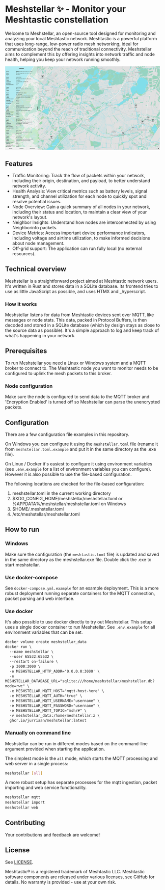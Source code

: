 # Meshstellar ✨ - Monitor your Meshtastic constellation

Welcome to Meshstellar, an open-source tool designed for monitoring and analyzing your local Meshtastic network. Meshtastic is a powerful platform that uses long-range, low-power radio mesh networking, ideal for communication beyond the reach of traditional connectivity. Meshstellar aims to complement this by offering insights into network traffic and node health, helping you keep your network running smoothly.

![Screenshot of the packets list of meshstellar](screenshot.png?raw=true)

## Features

- Traffic Monitoring: Track the flow of packets within your network, including their origin, destination, and payload, to better understand network activity.
- Health Analysis: View critical metrics such as battery levels, signal strength, and channel utilization for each node to quickly spot and resolve potential issues.
- Node Overview: Gain a quick summary of all nodes in your network, including their status and location, to maintain a clear view of your network's layout.
- Neighbor Insights: Understand how nodes are interconnected by using Neighborinfo packets.
- Device Metrics: Access important device performance indicators, including voltage and airtime utilization, to make informed decisions about node management.
- Off-grid support: The application can run fully local (no external resources).

## Technical overview

Meshstellar is a straightforward project aimed at Meshtastic network users. It's written in Rust and stores data in a SQLite database.
Its frontend tries to use as little JavaScript as possible, and uses HTMX and _hyperscript.

### How it works

Meshstellar listens for data from Meshtastic devices sent over MQTT, like messages or node stats. This data, packed in Protocol Buffers, is then decoded and stored in a SQLite database (which by design stays as close to the source data as possible). 
It's a simple approach to log and keep track of what's happening in your network.

## Prerequisites

To run Meshstellar you need a Linux or Windows system and a MQTT broker to connect to. The Meshtastic node you want to monitor needs to be configured to uplink the mesh packets to this broker.

### Node configuration

Make sure the node is configured to send data to the MQTT broker and 'Encryption Enabled' is turned off so Meshstellar can parse the unencrypted packets.

## Configuration

There are a few configuration file examples in this repository. 

On Windows you can configure it using the `meshstellar.toml` file (rename it from `meshstellar.toml.example` and put it in the same directory as the .exe file).

On Linux / Docker it's easiest to configure it using environment variables (see `.env.example` for a list of environment variables you can configure). However it is also possible to use the file-based configuration. 

The following locations are checked for the file-based configuration:

1. meshstellar.toml in the current working directory
2. $XDG_CONFIG_HOME/meshstellar/meshstellar.toml or %APPDATA%/meshstellar/meshstellar.toml on Windows
3. $HOME/.meshstellar.toml
4. /etc/meshstellar/meshstellar.toml

## How to run

### Windows

Make sure the configuration (the `meshtastic.toml` file) is updated and saved in the same directory as the meshstellar.exe file. Double click the .exe to start meshstellar.

### Use docker-compose

See `docker-compose.yml.example` for an example deployment. This is a more robust deployment running separate containers for the MQTT connection, packet parsing and web interface.

### Use docker

It's also possible to use docker directly to try out Meshstellar. This setup uses a single docker container to run Meshstellar.
See `.env.example` for all environment variables that can be set.

```shell
docker volume create meshstellar_data
docker run \
  --name meshstellar \
  --user 65532:65532 \
  --restart on-failure \
  -p 3000:3000 \
  -e MESHSTELLAR_HTTP_ADDR='0.0.0.0:3000' \
  -e MESHSTELLAR_DATABASE_URL="sqlite:///home/meshstellar/meshstellar.db?mode=rwc" \
  -e MESHSTELLAR_MQTT_HOST="mqtt-host-here" \
  -e MESHSTELLAR_MQTT_AUTH="true" \
  -e MESHSTELLAR_MQTT_USERNAME="username" \
  -e MESHSTELLAR_MQTT_PASSWORD="username" \
  -e MESHSTELLAR_MQTT_TOPIC="msh/#" \
  -v meshstellar_data:/home/meshstellar:z \
  ghcr.io/jurriaan/meshstellar:latest
```

### Manually on command line

Meshstellar can be run in different modes based on the command-line argument provided when starting the application.

The simplest mode is the `all` mode, which starts the MQTT processing and web server in a single process:

```sh
meshstellar [all]
```

A more robust setup has separate processes for the mqtt ingestion, packet importing and web service functionality.

```sh
meshstellar mqtt
meshstellar import
meshstellar web
```

## Contributing

Your contributions and feedback are welcome!

## License

See [LICENSE](LICENSE).

Meshtastic® is a registered trademark of Meshtastic LLC. Meshtastic software components are released under various licenses, see GitHub for details. No warranty is provided - use at your own risk.
